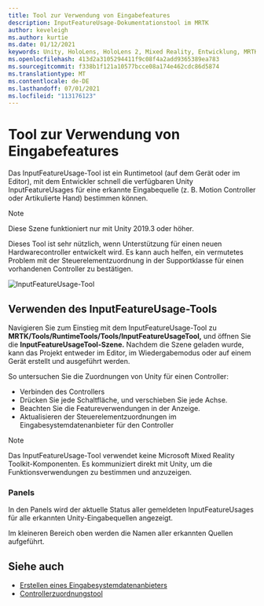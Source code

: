 ```yaml
---
title: Tool zur Verwendung von Eingabefeatures
description: InputFeatureUsage-Dokumentationstool im MRTK
author: keveleigh
ms.author: kurtie
ms.date: 01/12/2021
keywords: Unity, HoloLens, HoloLens 2, Mixed Reality, Entwicklung, MRTK,
ms.openlocfilehash: 413d2a3105294411f9c08f4a2add9365389ea783
ms.sourcegitcommit: f338b1f121a10577bcce08a174e462cdc86d5874
ms.translationtype: MT
ms.contentlocale: de-DE
ms.lasthandoff: 07/01/2021
ms.locfileid: "113176123"
---
```

# <a name="input-feature-usage-tool"></a>Tool zur Verwendung von Eingabefeatures

Das InputFeatureUsage-Tool ist ein Runtimetool (auf dem Gerät oder im Editor), mit dem Entwickler schnell die verfügbaren Unity InputFeatureUsages für eine erkannte Eingabequelle (z. B. Motion Controller oder Artikulierte Hand) bestimmen können.

> [!NOTE]
> Diese Szene funktioniert nur mit Unity 2019.3 oder höher.

Dieses Tool ist sehr nützlich, wenn Unterstützung für einen neuen Hardwarecontroller entwickelt wird. Es kann auch helfen, ein vermutetes Problem mit der Steuerelementzuordnung in der Supportklasse für einen vorhandenen Controller zu bestätigen.

![InputFeatureUsage-Tool](../images/controller-mapping-tool/InputFeatureUsages.png)

## <a name="using-the-inputfeatureusage-tool"></a>Verwenden des InputFeatureUsage-Tools

Navigieren Sie zum Einstieg mit dem InputFeatureUsage-Tool zu **MRTK/Tools/RuntimeTools/Tools/InputFeatureUsageTool,** und öffnen Sie die **InputFeatureUsageTool-Szene.** Nachdem die Szene geladen wurde, kann das Projekt entweder im Editor, im Wiedergabemodus oder auf einem Gerät erstellt und ausgeführt werden.

So untersuchen Sie die Zuordnungen von Unity für einen Controller:

- Verbinden des Controllers
- Drücken Sie jede Schaltfläche, und verschieben Sie jede Achse.
- Beachten Sie die Featureverwendungen in der Anzeige.
- Aktualisieren der Steuerelementzuordnungen im Eingabesystemdatenanbieter für den Controller

> [!NOTE]
> Das InputFeatureUsage-Tool verwendet keine Microsoft Mixed Reality Toolkit-Komponenten. Es kommuniziert direkt mit Unity, um die Funktionsverwendungen zu bestimmen und anzuzeigen.

### <a name="panels"></a>Panels

In den Panels wird der aktuelle Status aller gemeldeten InputFeatureUsages für alle erkannten Unity-Eingabequellen angezeigt.

Im kleineren Bereich oben werden die Namen aller erkannten Quellen aufgeführt.

## <a name="see-also"></a>Siehe auch

- [Erstellen eines Eingabesystemdatenanbieters](../input/create-data-provider.md)
- [Controllerzuordnungstool](controller-mapping-tool.md)
